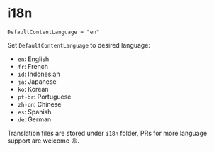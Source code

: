 # i18n

```text
DefaultContentLanguage = "en"
```

Set `DefaultContentLanguage` to desired language:

* `en`: English
* `fr`: French
* `id`: Indonesian
* `ja`: Japanese
* `ko`: Korean
* `pt-br`: Portuguese
* `zh-cn`: Chinese
* `es`: Spanish
* `de`: German

Translation files are stored under `i18n` folder, PRs for more language support are welcome 😉.

